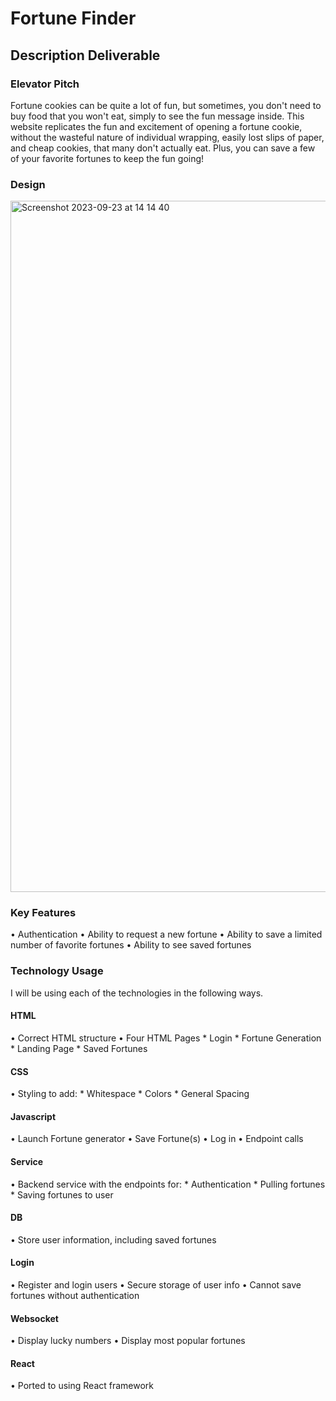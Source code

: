 # Fortune Finder
## Description Deliverable

### Elevator Pitch
Fortune cookies can be quite a lot of fun, but sometimes, you don't need to buy food that you won't eat, simply to see the fun message inside. This website replicates the fun and excitement of opening a fortune cookie, without the wasteful nature of individual wrapping, easily lost slips of paper, and cheap cookies, that many don't actually eat. Plus, you can save a few of your favorite fortunes to keep the fun going!


### Design

<img width="1106" alt="Screenshot 2023-09-23 at 14 14 40" src="https://github.com/jarobinson-121/CS260-Startup/assets/91813271/8adb309a-2014-4097-b699-f4b487fd2b7f">

### Key Features
• Authentication
• Ability to request a new fortune
• Ability to save a limited number of favorite fortunes
• Ability to see saved fortunes

### Technology Usage

I will be using each of the technologies in the following ways. 

#### **HTML** 
  • Correct HTML structure
  • Four HTML Pages
    * Login
    * Fortune Generation
    * Landing Page
    * Saved Fortunes

#### **CSS**
  • Styling to add:
    * Whitespace
    * Colors
    * General Spacing

#### **Javascript**
  • Launch Fortune generator
  • Save Fortune(s)
  • Log in
  • Endpoint calls

#### **Service**
  • Backend service with the endpoints for:
      * Authentication
      * Pulling fortunes
      * Saving fortunes to user

#### **DB**
  • Store user information, including saved fortunes

#### **Login**
  • Register and login users
  • Secure storage of user info
  • Cannot save fortunes without authentication

#### **Websocket**
  • Display lucky numbers
  • Display most popular fortunes

#### **React**
  • Ported to using React framework
